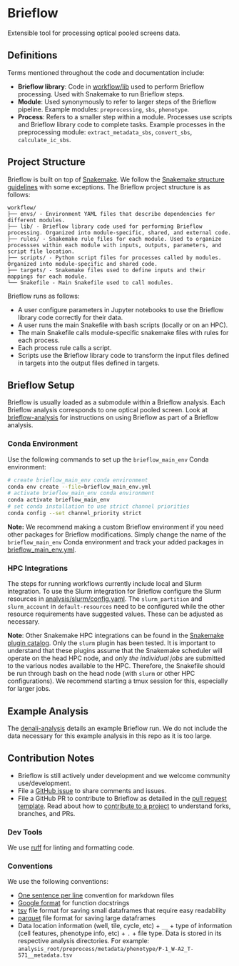 # Brieflow

Extensible tool for processing optical pooled screens data.

## Definitions

Terms mentioned throughout the code and documentation include:
- **Brieflow library**: Code in [workflow/lib](workflow/lib) used to perform Brieflow processing.
Used with Snakemake to run Brieflow steps.
- **Module**: Used synonymously to refer to larger steps of the Brieflow pipeline.
Example modules: `preprocessing`, `sbs`, `phenotype`.
- **Process**: Refers to a smaller step within a module.
Processes use scripts and Brieflow library code to complete tasks.
Example processes in the preprocessing module: `extract_metadata_sbs`, `convert_sbs`, `calculate_ic_sbs`.


## Project Structure

Brieflow is built on top of [Snakemake](https://snakemake.readthedocs.io/en/stable/index.html#snakemake).
We follow the [Snakemake structure guidelines](https://snakemake.readthedocs.io/en/stable/snakefiles/deployment.html) with some exceptions.
The Brieflow project structure is as follows:

```
workflow/
├── envs/ - Environment YAML files that describe dependencies for different modules.
├── lib/ - Brieflow library code used for performing Brieflow processing. Organized into module-specific, shared, and external code.
├── rules/ - Snakemake rule files for each module. Used to organize processses within each module with inputs, outputs, parameters, and script file location.
├── scripts/ - Python script files for processes called by modules. Organized into module-specific and shared code.
├── targets/ - Snakemake files used to define inputs and their mappings for each module. 
└── Snakefile - Main Snakefile used to call modules.
```

Brieflow runs as follows:
- A user configure parameters in Jupyter notebooks to use the Brieflow library code correctly for their data.
- A user runs the main Snakefile with bash scripts (locally or on an HPC).
- The main Snakefile calls module-specific snakemake files with rules for each process.
- Each process rule calls a script.
- Scripts use the Brieflow library code to transform the input files defined in targets into the output files defined in targets.

## Brieflow Setup

Brieflow is usually loaded as a submodule within a Brieflow analysis.
Each Brieflow analysis corresponds to one optical pooled screen.
Look at [brieflow-analysis](https://github.com/cheeseman-lab/brieflow-analysis/) for instructions on using Brieflow as part of a Brieflow analysis.

### Conda Environment

Use the following commands to set up the `brieflow_main_env` Conda environment:

```sh
# create brieflow_main_env conda environment
conda env create --file=brieflow_main_env.yml
# activate brieflow_main_env conda environment
conda activate brieflow_main_env
# set conda installation to use strict channel priorities
conda config --set channel_priority strict
```

**Note:** We recommend making a custom Brieflow environment if you need other packages for Brieflow modifications.
Simply change the name of the `brieflow_main_env` Conda environment and track your added packages in [brieflow_main_env.yml](brieflow_main_env.yml).

### HPC Integrations

The steps for running workflows currently include local and Slurm integration.
To use the Slurm integration for Brieflow configure the Slurm resources in [analysis/slurm/config.yaml](analysis/slurm/config.yaml).
The `slurm_partition` and `slurm_account` in `default-resources` need to be configured while the other resource requirements have suggested values.
These can be adjusted as necessary.

**Note**: Other Snakemake HPC integrations can be found in the [Snakemake plugin catalog](https://snakemake.github.io/snakemake-plugin-catalog/index.html#snakemake-plugin-catalog).
Only the `slurm` plugin has been tested. It is important to understand that these plugins assume that the Snakemake scheduler will operate on the head HPC node, and *only the individual jobs* are submitted to the various nodes available to the HPC. Therefore, the Snakefile should be run through bash on the head node (with `slurm` or other HPC configurations). We recommend starting a tmux session for this, especially for larger jobs.

## Example Analysis

The [denali-analysis](https://github.com/cheeseman-lab/denali-analysis) details an example Brieflow run.
We do not include the data necessary for this example analysis in this repo as it is too large.

## Contribution Notes

- Brieflow is still actively under development and we welcome community use/development. 
- File a [GitHub issue](https://github.com/cheeseman-lab/brieflow/issues) to share comments and issues.
- File a GitHub PR to contribute to Brieflow as detailed in the [pull request template](.github/pull_request_template.md).
Read about how to [contribute to a project](https://docs.github.com/en/get-started/exploring-projects-on-github/contributing-to-a-project) to understand forks, branches, and PRs.

### Dev Tools

We use [ruff](https://github.com/astral-sh/ruff) for linting and formatting code.

### Conventions

We use the following conventions:
- [One sentence per line](https://nick.groenen.me/notes/one-sentence-per-line/) convention for markdown files
- [Google format](format) for function docstrings
- [tsv](https://en.wikipedia.org/wiki/Tab-separated_values#:~:text=Tab%2Dseparated%20values%20(TSV),similar%20to%20comma%2Dseparated%20values.) file format for saving small dataframes that require easy readability
- [parquet](https://www.databricks.com/glossary/what-is-parquet) file format for saving large dataframes
- Data location information (well, tile, cycle, etc) + `__` + type of information (cell features, phenotype info, etc) + `.` + file type. 
Data is stored in its respective analysis directories. 
For example: `analysis_root/preprocess/metadata/phenotype/P-1_W-A2_T-571__metadata.tsv`